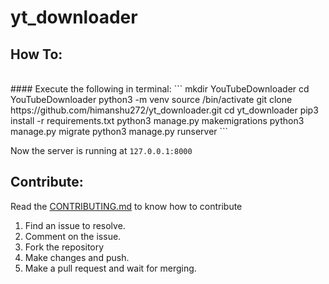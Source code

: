 # yt_downloader

## How To:
<br>
#### Execute the following in terminal:
```
mkdir YouTubeDownloader
cd YouTubeDownloader
python3 -m venv <environment name>
source <environment name>/bin/activate
git clone https://github.com/himanshu272/yt_downloader.git
cd yt_downloader
pip3 install -r requirements.txt
python3 manage.py makemigrations
python3 manage.py migrate
python3 manage.py runserver
```

Now the server is running at `127.0.0.1:8000`

## Contribute:
Read the <a href="CONTRIBUTING.md">CONTRIBUTING.md</a> to know how to contribute
1. Find an issue to resolve.
2. Comment on the issue.
3. Fork the repository
4. Make changes and push.
5. Make a pull request and wait for merging.


